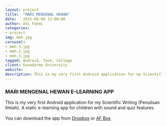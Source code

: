```yaml
---
layout: project
title:  "MARI MENGENAL HEWAN"
date:   2015-08-08 12:00:00
author: Adi Fahmi
categories:
- project
img: mmh.jpg
carousel:
- mmh-1.jpg
- mmh-2.jpg
- mmh-3.jpg
tagged: Android, Task, College
client: Gunadarma University
website:
description: This is my very first Android application for my Scientific Writing (Penulisan Ilmiah). A static e-learning app for children with sound and quiz features.
---
```

<h3>MARI MENGENAL HEWAN E-LEARNING APP</h3>
This is my very first Android application for my Scientific Writing (Penulisan Ilmiah). A static e-learning app for children with sound and quiz features. <br><br>
You can download the app from <a href="https://www.dropbox.com/s/6l9thckuqtd5jg3/Mari_Mengenal_Hewan_V_1.0.2.apk?dl=0" target="_blank">Dropbox</a> or <a href="http://adifahmi.orgfree.com/afbox/index.php/Download/get_file/Do9285Yhsi" target="_blank">AF Box</a>
